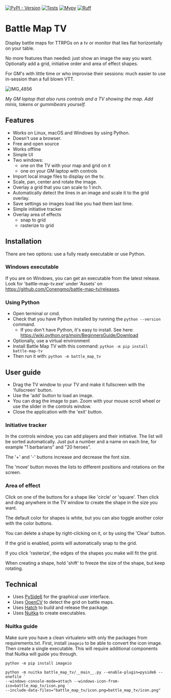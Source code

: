 [![PyPI - Version](https://img.shields.io/pypi/v/battle-map-tv)](https://pypi.org/project/battle-map-tv/)
[![Tests](https://github.com/Conengmo/battle-map-tv/actions/workflows/pytest.yml/badge.svg?branch=main)](https://github.com/Conengmo/battle-map-tv/actions/workflows/pytest.yml)
[![Mypy](https://github.com/Conengmo/battle-map-tv/actions/workflows/mypy.yml/badge.svg)](https://github.com/Conengmo/battle-map-tv/actions/workflows/mypy.yml)
[![Ruff](https://github.com/Conengmo/battle-map-tv/actions/workflows/ruff.yml/badge.svg)](https://github.com/Conengmo/battle-map-tv/actions/workflows/ruff.yml)

# Battle Map TV

Display battle maps for TTRPGs on a tv or monitor that lies flat horizontally on your table.

No more features than needed: just show an image the way you want. Optionally add a grid, initiative order and area of effect shapes.

For GM's with little time or who improvise their sessions: much easier to use in-session than a full blown VTT.

![IMG_4856](https://github.com/user-attachments/assets/e34624eb-d7da-4804-b22b-2291513e68a8)

*My GM laptop that also runs controls and a TV showing the map. Add minis, tokens or gummibears yourself.*

## Features
- Works on Linux, macOS and Windows by using Python.
- Doesn't use a browser.
- Free and open source
- Works offline
- Simple UI
- Two windows:
  - one on the TV with your map and grid on it
  - one on your GM laptop with controls
- Import local image files to display on the tv.
- Scale, pan, center and rotate the image.
- Overlay a grid that you can scale to 1 inch.
- Automatically detect the lines in an image and scale it to the grid overlay.
- Save settings so images load like you had them last time.
- Simple initiative tracker
- Overlay area of effects
  - snap to grid
  - rasterize to grid


## Installation

There are two options: use a fully ready executable or use Python.

### Windows executable

If you are on Windows, you can get an executable from the latest release. Look for 'battle-map-tv.exe'
under 'Assets' on https://github.com/Conengmo/battle-map-tv/releases.

### Using Python

- Open terminal or cmd.
- Check that you have Python installed by running the `python --version` command.
  - If you don't have Python, it's easy to install. See here: https://wiki.python.org/moin/BeginnersGuide/Download
- Optionally, use a virtual environment
- Install Battle Map TV with this command: `python -m pip install battle-map-tv`
- Then run it with: `python -m battle_map_tv`


## User guide

- Drag the TV window to your TV and make it fullscreen with the 'fullscreen' button.
- Use the 'add' button to load an image.
- You can drag the image to pan. Zoom with your mouse scroll wheel or use the slider in the controls window.
- Close the application with the 'exit' button.

### Initiative tracker

In the controls window, you can add players and their initiative. The list will be sorted automatically.
Just put a number and a name on each line, for example "1 barbarians" and "20 heroes".

The '+' and '-' buttons increase and decrease the font size.

The 'move' button moves the lists to different positions and rotations on the screen.

### Area of effect

Click on one of the buttons for a shape like 'circle' or 'square'. Then click and drag anywhere in the TV window
to create the shape in the size you want.

The default color for shapes is white, but you can also toggle another color with the color buttons.

You can delete a shape by right-clicking on it, or by using the 'Clear' button.

If the grid is enabled, points will automatically snap to the grid.

If you click 'rasterize', the edges of the shapes you make will fit the grid.

When creating a shape, hold 'shift' to freeze the size of the shape, but keep rotating.


## Technical

- Uses [PySide6](https://wiki.qt.io/Qt_for_Python) for the graphical user interface.
- Uses [OpenCV](https://github.com/opencv/opencv-python) to detect the grid on battle maps.
- Uses [Hatch](https://hatch.pypa.io/latest/) to build and release the package.
- Uses [Nuitka](https://nuitka.net/) to create executables.

### Nuitka guide

Make sure you have a clean virtualenv with only the packages from requirements.txt.
First, install `imageio` to be able to convert the icon image. Then create a single executable.
This will require additional components that Nuitka will guide you through.

```
python -m pip install imageio

python -m nuitka battle_map_tv/__main__.py --enable-plugin=pyside6 --onefile `
--windows-console-mode=attach --windows-icon-from-ico=battle_map_tv/icon.png `
--include-data-files="battle_map_tv/icon.png=battle_map_tv/icon.png"
```
